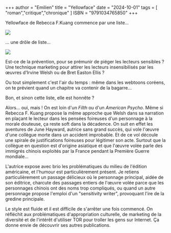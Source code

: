 +++
author = "Emilien"
title = "Yellowface"
date = "2024-10-01"
tags = [
    "roman","critique","chronique"
]
ISBN = "9791034765850"
+++

Yellowface de Rebecca F.Kuang commence par une liste...

![](https://i.harperapps.com/hcuk/covers/9780008532772/x450.JPG)

... une drôle de liste...

![](/images/liste.jpg)

Est-ce de la prévention, pour se prémunir de piéger les lecteurs sensibles ? Une technique marketing pour attirer les lecteurs insensibilisés par les œuvres d'Irvine Welsh ou de Bret Easton Ellis ?

Ou tout simplement c'est l'air du temps : même dans les webtoons coréens, on te prévient quand un chapitre va contenir de la bagarre...

Bon, et sinon cette liste, elle est honnête ?

Alors... oui, mais ! On est loin d'un _Filth_ ou d'un _American Psycho_. Même si Rebecca F. Kuang propose la même approche que Welsh dans sa narration en plaçant le lecteur dans les pensées foireuses d'un personnage à la morale douteuse, ça reste soft dans la décadence. On suit en effet les aventures de June Hayward, autrice sans grand succès, qui vole l'œuvre d'une collègue morte dans un accident improbable. Et de ce vol découle une spirale de justifications foireuses pour légitimer son acte. Surtout que la collègue en question est d'origine asiatique et que l'œuvre volée parle des immigrés chinois exploités par la France pendant la Première Guerre mondiale...

L'autrice expose avec brio les problématiques du milieu de l'édition américaine, et l'humour est particulièrement présent. Je retiens particulièrement un passage délicieux où le personnage principal, aidée de son éditrice, charcute des passages entiers de l'œuvre volée parce que les personnages chinois ont des noms trop compliqués, ou quand un autre personnage propose l'emploi d'un "sensitivity writer", provoquant l'ire de la gredine principale.

Le style est fluide et il est difficile de s'arrêter une fois commencé. On réfléchit aux problématiques d'appropriation culturelle, de marketing de la diversité et de l'intérêt d'utiliser TOR pour troller les gens sur Internet. Ça donne envie de découvrir ses autres publications.
